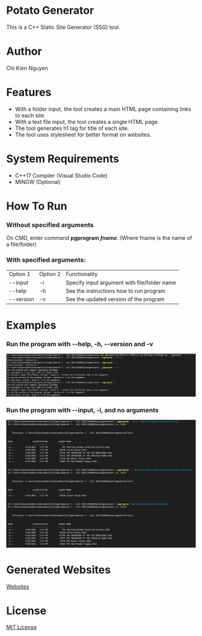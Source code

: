 <h1>Potato Generator</h1>
This is a C++ Static Site Generator (SSG) tool.

<h1>Author</h1>
Chi Kien Nguyen

<h1>Features</h1>
<ul>
    <li>With a folder input, the tool creates a main HTML page containing links to each site.</li>
    <li>With a text file input, the tool creates a single HTML page.</li>
    <li>The tool generates h1 tag for title of each site.</li>
    <li>The tool uses stylesheet for better format on websites.</li>
</ul>

<h1>System Requirements</h1>
<ul>
    <li>C++17 Compiler (Visual Studio Code)</li>
    <li>MINGW (Optional)</li>
</ul>

<h1>How To Run</h1>
<h3>Without specified arguments</h3>
On CMD, enter command <b>pgprogram <i>fname</i></b>. (Where fname is the name of a file/folder)
<h3>With specified arguments: </h3>
<table>
    <tr>
        <td>Option 1</td>
        <td>Option 2</td>
        <td>Functionality</td>
    </tr>
    <tr>
        <td>--input</td>
        <td>-i</td>
        <td>Specify input argument with file/folder name</td>
    </tr>
    <tr>
        <td>--help</td>
        <td>-h</td>
        <td>See the instructions how to run program</td>
    </tr>
    <tr>
        <td>--version</td>
        <td>-v</td>
        <td>See the updated version of the program</td>
    </tr>
</table>

<h1>Examples</h1>
<h3>Run the program with --help, -h, --version and -v</h3>
<img src="./images/Command(1).JPG"/>
<h3>Run the program with --input, -i, and no arguments</h3>
<img src="./images/Command(2).JPG"/>

<h1>Generated Websites</h1>
<a href="https://gifted-brattain-2278d4.netlify.app/sherlock-holmes-selected-stories/sherlock-holmes-selected-stories">Websites</a>
<h1>License</h1>
<a href="https://opensource.org/licenses/MIT">MIT License</a>

